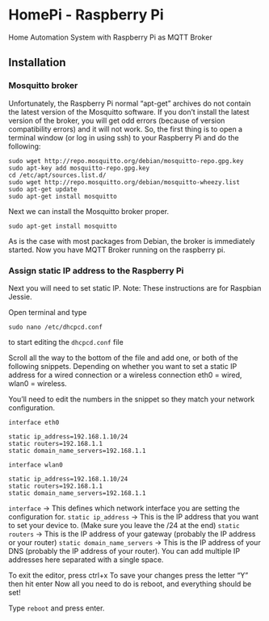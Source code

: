 # HomePi - Raspberry Pi
Home Automation System with Raspberry Pi as MQTT Broker

## Installation

### Mosquitto broker
Unfortunately, the Raspberry Pi normal “apt-get” archives do not contain the latest version of the Mosquitto software.  If you don’t install the latest version of the broker, you will get odd errors (because of version compatibility errors) and it will not work.  So, the first thing is to open a terminal window (or log in using ssh) to your Raspberry Pi and do the following:

```
sudo wget http://repo.mosquitto.org/debian/mosquitto-repo.gpg.key
sudo apt-key add mosquitto-repo.gpg.key
cd /etc/apt/sources.list.d/
sudo wget http://repo.mosquitto.org/debian/mosquitto-wheezy.list
sudo apt-get update
sudo apt-get install mosquitto
```

Next we can install the Mosquitto broker proper.

```
sudo apt-get install mosquitto
```

As is the case with most packages from Debian, the broker is immediately started. Now you have MQTT Broker running on the raspberry pi.

### Assign static IP address to the Raspberry Pi
Next you will need to set static IP.
Note: These instructions are for Raspbian Jessie.

Open terminal and type
```
sudo nano /etc/dhcpcd.conf
```
to start editing the `dhcpcd.conf` file

Scroll all the way to the bottom of the file and add one, or both of the following snippets. Depending on whether you want to set a static IP address for a wired connection or a wireless connection eth0 = wired, wlan0 = wireless.

You’ll need to edit the numbers in the snippet so they match your network configuration.
```
interface eth0

static ip_address=192.168.1.10/24
static routers=192.168.1.1
static domain_name_servers=192.168.1.1

interface wlan0

static ip_address=192.168.1.10/24
static routers=192.168.1.1
static domain_name_servers=192.168.1.1
```

`interface` -> This defines which network interface you are setting the configuration for.
`static ip_address` -> This is the IP address that you want to set your device to. (Make sure you leave the /24 at the end)
`static routers` -> This is the IP address of your gateway (probably the IP address or your router)
`static domain_name_servers` -> This is the IP address of your DNS (probably the IP address of your router). You can add multiple IP addresses here separated with a single space.


To exit the editor, press ctrl+x
To save your changes press the letter “Y” then hit enter
Now all you need to do is reboot, and everything should be set!

Type `reboot` and press enter.
